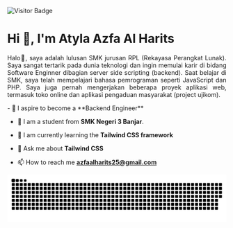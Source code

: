 <!-- ## 👋 Hey everyone 👋 -->
![Visitor Badge](https://visitor-badge.feriirawann.repl.co?username=alharyts&repo=alharyts)
<!-- ![Profile views](https://visitor-badge.glitch.me/badge?page_id=alharyts.alharyts) -->

# Hi 👋, I'm Atyla Azfa Al Harits
<p align="justify">
Halo👋, saya adalah lulusan SMK jurusan RPL (Rekayasa Perangkat Lunak). Saya sangat tertarik pada dunia teknologi dan ingin memulai karir di bidang Software Enginner dibagian server side scripting (backend).
Saat belajar di SMK, saya telah mempelajari bahasa pemrograman seperti JavaScript dan PHP. Saya juga pernah mengerjakan beberapa proyek aplikasi web, termasuk toko online dan aplikasi pengaduan masyarakat (project ujikom).
</p>
<!-- <p align="justify">
Sekarang, saya sedang mencari kesempatan untuk bekerja atau magang di bidang teknologi untuk memperluas pengetahuan saya dan mengembangkan keterampilan saya dalam lingkungan kerja yang sesuai.
Di luar itu semua, saya suka bermain game dan mendengarkan musik. Saya juga senang belajar hal-hal baru seperti bahasa pemrograman atau teknologi baru untuk meningkatkan keterampilan saya dan memperluas pengetahuan saya dalam bidang teknologi.
</p>
   -->
- 🔭 I aspire to become a **Backend Engineer**

- 🏫 I am a student from **SMK Negeri 3 Banjar**.

- 🌱 I am currently learning the **Tailwind CSS framework**

- 💬 Ask me about **Tailwind CSS**

- 📫 How to reach me **azfaalharits25@gmail.com**

<!-- <h2 align="left">Connect with me:</h2>
<p align="left">
<a href="http://twitter.com/alharits25" target="blank"><img align="center" src="https://github.com/mishmanners/MishManners/blob/master/socials/twitter%20(2).png" title = "Twitter" alt="" height="35" /></a>
<a href="http://linkedin.com/in/alharits25" target="blank"><img align="center" src="https://github.com/mishmanners/MishManners/blob/master/socials/transparent-Linkedin-logo-icon.png" alt="" height="35" /></a>
<a href="http://instagram.com/alharits25" target="blank"><img align="center" src="https://github.com/mishmanners/MishManners/blob/master/socials/instagram.png" alt="" height="35" /></a>
</p> -->
<!-- 
<h2 align="left">Programming language:</h2>
<p align="left">
<a href="https://www.w3schools.com/css/" target="_blank" rel="noreferrer"> <img src="https://raw.githubusercontent.com/devicons/devicon/master/icons/html5/html5-original-wordmark.svg" alt="html5" width="40" height="40"/> </a>
<a href="https://www.w3schools.com/css/" target="_blank" rel="noreferrer"> <img src="https://raw.githubusercontent.com/devicons/devicon/master/icons/css3/css3-original-wordmark.svg" alt="css3" width="40" height="40"/> </a>
<a href="https://developer.mozilla.org/en-US/docs/Web/JavaScript" target="_blank" rel="noreferrer"> 
<img src="https://raw.githubusercontent.com/devicons/devicon/master/icons/javascript/javascript-original.svg" alt="javascript" width="32" height="32"/></a>
<a href="https://php.net" target="_blank" rel="noreferrer"> 
<img src="https://raw.githubusercontent.com/devicons/devicon/master/icons/php/php-original.svg" alt="php" width="50" height="40"/></a>
</p>

<h2 align="left">Frameworks:</h2>
<p align="left">
<a href="https://getbootstrap.com" target="_blank" rel="noreferrer"> 
<img src="https://raw.githubusercontent.com/devicons/devicon/master/icons/bootstrap/bootstrap-plain-wordmark.svg" alt="bootstrap" width="40" height="40"/> </a>
<a href="https://tailwindcss.com/" target="_blank" rel="noreferrer"> <img src="https://www.vectorlogo.zone/logos/tailwindcss/tailwindcss-icon.svg" alt="tailwind" width="40" height="40"/> </a>
<a href="https://laravel.com/" target="_blank" rel="noreferrer"> <img src="https://raw.githubusercontent.com/devicons/devicon/master/icons/laravel/laravel-plain-wordmark.svg" alt="laravel" width="40" height="40"/> </a>
<a href="https://codeigniter.com/" target="_blank" rel="noreferrer"> <img src="https://raw.githubusercontent.com/devicons/devicon/master/icons/codeigniter/codeigniter-plain-wordmark.svg" alt="codeigniter" width="40" height="40"/> </a>
</p>

<h2 align="left">Databases:</h2>
<p align="left">
<a href="https://www.mysql.com/" target="_blank" rel="noreferrer"> <img src="https://raw.githubusercontent.com/devicons/devicon/master/icons/mysql/mysql-original-wordmark.svg" alt="mysql" width="50" height="50"/> </a>
</p> -->

![mishmanners snake gif](https://github.com/mishmanners/MishManners/blob/output/github-contribution-grid-snake.svg)
